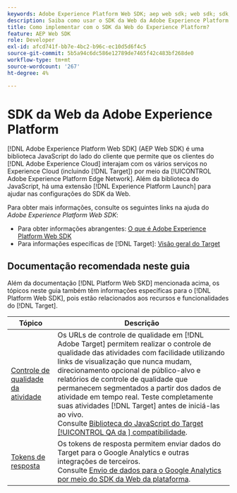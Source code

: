 ```yaml
---
keywords: Adobe Experience Platform Web SDK; aep web sdk; web sdk; sdk; adobe experience cloud; plataforma de rede de borda; adobe experience platform edge network; rede de borda; rede de borda da aep
description: Saiba como usar o SDK da Web da Adobe Experience Platform para interagir com os vários serviços na Adobe Experience Cloud por meio da AEP Edge Network.
title: Como implementar com o SDK da Web do Experience Platform?
feature: AEP Web SDK
role: Developer
exl-id: afcd741f-bb7e-4bc2-b96c-ec10d5d6f4c5
source-git-commit: 5b5a94c6dc586e12789de7465f42c483bf268de0
workflow-type: tm+mt
source-wordcount: '267'
ht-degree: 4%

---
```


# SDK da Web da Adobe Experience Platform

[!DNL Adobe Experience Platform Web SDK] (AEP Web SDK) é uma biblioteca JavaScript do lado do cliente que permite que os clientes do  [!DNL Adobe Experience Cloud] interajam com os vários serviços no Experience Cloud (incluindo  [!DNL Target]) por meio da  [!UICONTROL Adobe Experience Platform Edge Network]. Além da biblioteca do JavaScript, há uma extensão [!DNL Experience Platform Launch] para ajudar nas configurações do SDK da Web.

Para obter mais informações, consulte os seguintes links na ajuda do *Adobe Experience Platform Web SDK*:

* Para obter informações abrangentes: [O que é Adobe Experience Platform Web SDK](https://experienceleague.adobe.com/docs/experience-platform/edge/home.html)
* Para informações específicas de [!DNL Target]: [Visão geral do Target](https://experienceleague.adobe.com/docs/experience-platform/edge/personalization/adobe-target/target-overview.html)

## Documentação recomendada neste guia

Além da documentação [!DNL Platform Web SKD] mencionada acima, os tópicos neste guia também têm informações específicas para o [!DNL Platform Web SDK], pois estão relacionados aos recursos e funcionalidades do [!DNL Target].

| Tópico | Descrição |
| --- | --- |
| [Controle de qualidade da atividade](/help/c-activities/c-activity-qa/activity-qa.md) | Os URLs de controle de qualidade em [!DNL Adobe Target] permitem realizar o controle de qualidade das atividades com facilidade utilizando links de visualização que nunca mudam, direcionamento opcional de público-alvo e relatórios de controle de qualidade que permanecem segmentados a partir dos dados de atividade em tempo real. Teste completamente suas atividades [!DNL Target] antes de iniciá-las ao vivo.<br>Consulte  [Biblioteca do JavaScript do Target  [!UICONTROL QA da ] compatibilidade](/help/c-activities/c-activity-qa/activity-qa.md#compatibility). |
| [Tokens de resposta](/help/administrating-target/response-tokens.md) | Os tokens de resposta permitem enviar dados do Target para o Google Analytics e outras integrações de terceiros.<br>Consulte  [Envio de dados para o Google Analytics por meio do SDK da Web da plataforma](/help/administrating-target/response-tokens.md#platform-web-sdk). |

